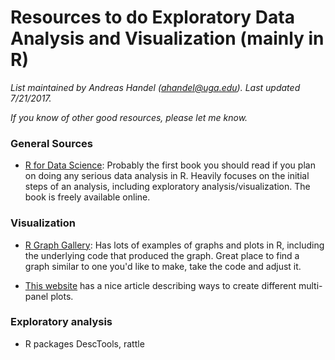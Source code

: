 # Resources to do Exploratory Data Analysis and Visualization (mainly in R)

*List maintained by Andreas Handel (ahandel@uga.edu). Last updated 7/21/2017.*

*If you know of other good resources, please let me know.*


### General Sources


* [R for Data Science](http://r4ds.had.co.nz/): Probably the first book you should read if you plan on doing any serious data analysis in R. Heavily focuses on the initial steps of an analysis, including exploratory analysis/visualization. The book is freely available online.



### Visualization

* [R Graph Gallery](http://www.r-graph-gallery.com/): Has lots of examples of graphs and plots in R, including the underlying code that produced the graph. Great place to find a graph similar to one you'd like to make, take the code and adjust it.

* [This website](http://www.sthda.com/english/wiki/ggplot2-easy-way-to-mix-multiple-graphs-on-the-same-page) has a nice article describing ways to create different multi-panel plots.


### Exploratory analysis

* R packages DescTools, rattle
